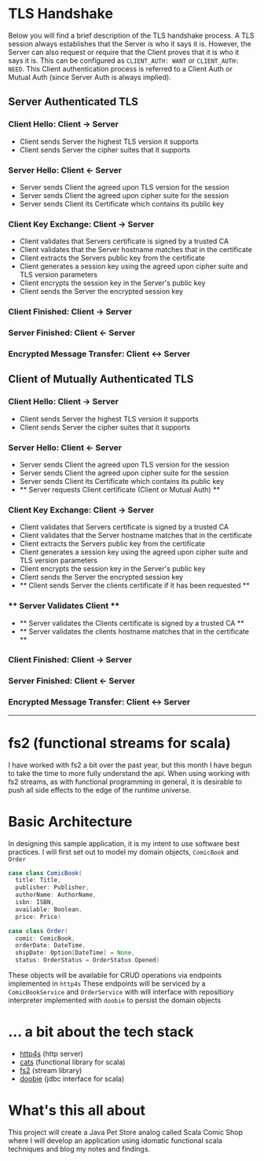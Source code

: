 # TLS Handshake

Below you will find a brief description of the TLS handshake process.  A TLS session always establishes that the Server is who it says it is. However, the Server can also request or require that the Client proves that it is who it says it is.  This can be configured as `CLIENT_AUTH: WANT` or `CLIENT_AUTH: NEED`.  This Client authentication process is referred to a Client Auth or Mutual Auth (since Server Auth is always implied).

## Server Authenticated TLS

### Client Hello: Client -> Server
- Client sends Server the highest TLS version it supports
- Client sends Server the cipher suites that it supports

### Server Hello: Client <- Server
- Server sends Client the agreed upon TLS version for the session
- Server sends Client the agreed upon cipher suite for the session
- Server sends Client its Certificate which contains its public key

### Client Key Exchange: Client -> Server
- Client validates that Servers certificate is signed by a trusted CA
- Client validates that the Server hostname matches that in the certificate
- Client extracts the Servers public key from the certificate
- Client generates a session key using the agreed upon cipher suite and TLS version parameters
- Client encrypts the session key in the Server's public key
- Client sends the Server the encrypted session key

### Client Finished: Client -> Server

### Server Finished: Client <- Server

### Encrypted Message Transfer: Client <-> Server

## Client of Mutually Authenticated TLS

### Client Hello: Client -> Server
- Client sends Server the highest TLS version it supports
- Client sends Server the cipher suites that it supports

### Server Hello: Client <- Server
- Server sends Client the agreed upon TLS version for the session
- Server sends Client the agreed upon cipher suite for the session
- Server sends Client its Certificate which contains its public key
- ** Server requests Client certificate (Client or Mutual Auth) **

### Client Key Exchange: Client -> Server
- Client validates that Servers certificate is signed by a trusted CA
- Client validates that the Server hostname matches that in the certificate
- Client extracts the Servers public key from the certificate
- Client generates a session key using the agreed upon cipher suite and TLS version parameters
- Client encrypts the session key in the Server's public key
- Client sends the Server the encrypted session key
- ** Client sends Server the clients certificate if it has been requested **

### ** Server Validates Client **
- ** Server validates the Clients certificate is signed by a trusted CA **
- ** Server validates the clients hostname matches that in the certificate **

### Client Finished: Client -> Server

### Server Finished: Client <- Server

### Encrypted Message Transfer: Client <-> Server


* * *

# fs2 (functional streams for scala)
I have worked with fs2 a bit over the past year, but this month I have begun to take the time to more fully understand the api.  When using working with fs2 streams, as with functional programming in general, it is desirable to push all side effects to the edge of the runtime universe.

# [](#header-1) Basic Architecture
In designing this sample application, it is my intent to use software best practices.  I will first set out to model my domain objects, `ComicBook` and `Order` 

```scala
case class ComicBook(
  title: Title,
  publisher: Publisher,
  authorName: AuthorName,
  isbn: ISBN,
  available: Boolean,
  price: Price)

case class Order(
  comic: ComicBook,
  orderDate: DateTime,
  shipDate: Option[DateTime] = None,
  status: OrderStatus = OrderStatus.Opened)
```

These objects will be available for CRUD operations via endpoints implemented in `http4s` These endpoints will be serviced by a `ComicBookService` and `OrderService` with will interface with repositiory interpreter implemented with `doobie` to persist the domain objects


# [](#header-2) ... a bit about the tech stack
- [http4s](http://http4s.org/) (http server)
- [cats](https://github.com/typelevel/cats) (functional library for scala)
- [fs2](https://github.com/functional-streams-for-scala/fs2) (stream library)
- [doobie](https://github.com/tpolecat/doobie) (jdbc interface for scala)


# [](#header-1) What's this all about

This project will create a Java Pet Store analog called Scala Comic Shop where I will develop an application using idomatic functional scala techniques and blog my notes and findings.
